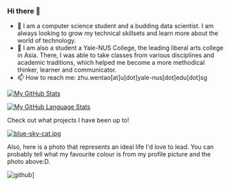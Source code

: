 ### Hi there 👋

- 🔭 I am  a computer science student and a budding data scientist. I am always looking to grow my technical skillsets and learn more about the world of technology.
- 🧠 I am also a student a Yale-NUS College, the leading liberal arts college in Asia. There, I was able to take classes from various disciplines and academic traditions, which helped me become a more methodical thinker, learner and communicator. 
- 📫 How to reach me: zhu.wentao[at]u[dot]yale-nus[dot]edu[dot]sg

[![My GitHub Stats](https://github-readme-stats.vercel.app/api/?username=taoo0316&count_private=true&theme=tokyonight&showicons=true)]()

[![My GitHub Language Stats](https://github-readme-stats.vercel.app/api/top-langs/?username=taoo0316&langs_count=5&theme=tokyonight)]()

Check out what projects I have been up to!

[![blue-sky-cat.jpg](https://i.postimg.cc/90s2qrTG/blue-sky-cat.jpg)](https://postimg.cc/0KGFT5VQ)

Also, here is a photo that represents an ideal life I'd love to lead. You can probably tell what my favourite colour is from my profile picture and the photo above:D.

![github](https://img.shields.io/badge/GitHub-000000?style=for-the-badge&logo=GitHub&logoColor=white)]


